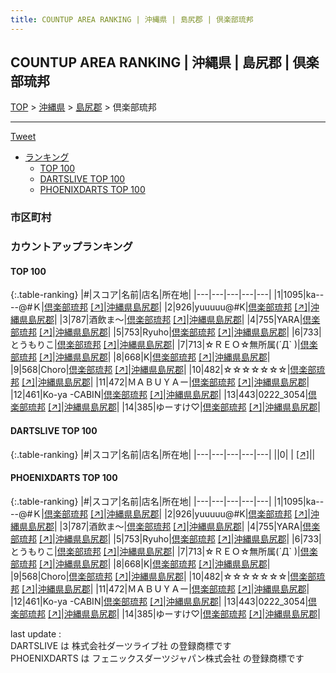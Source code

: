 ```yaml
---
title: COUNTUP AREA RANKING | 沖縄県 | 島尻郡 | 倶楽部琉邦
---
```

## COUNTUP AREA RANKING | 沖縄県 | 島尻郡 | 倶楽部琉邦

[TOP](/darts/rank/) > [沖縄県](/darts/rank/沖縄県/) > [島尻郡](/darts/rank/沖縄県/島尻郡/) > 倶楽部琉邦

___

<a href="https://twitter.com/share?ref_src=twsrc%5Etfw" data-text="COUNTUP AREA RANKING | 沖縄県島尻郡倶楽部琉邦" class="twitter-share-button" data-hashtags="DARTSLIVE,PHOENIXDARTS,darts,ダーツ" data-show-count="false">Tweet</a>

* [ランキング](#カウントアップランキング)
    * [TOP 100](#top-100)
    * [DARTSLIVE TOP 100](#dartslive-top-100)
    * [PHOENIXDARTS TOP 100](#phoenixdarts-top-100)

### 市区町村

<ul>

</ul>

### カウントアップランキング

#### TOP 100



{:.table-ranking}
|#|スコア|名前|店名|所在地|
|---|---|---|---|---|
|1|1095|<span class="rank-name-pd">ka----@#Ｋ</span>|<a href="/darts/rank/shops/85528.html">倶楽部琉邦</a> <a href="https://vs.phoenixdarts.com/jp/shop/shopDetailInfo/s_85528?s_seq=85528">[↗]</a>|<a href="/darts/rank/沖縄県/島尻郡">沖縄県島尻郡</a>|
|2|926|<span class="rank-name-pd">yuuuuu@#K</span>|<a href="/darts/rank/shops/85528.html">倶楽部琉邦</a> <a href="https://vs.phoenixdarts.com/jp/shop/shopDetailInfo/s_85528?s_seq=85528">[↗]</a>|<a href="/darts/rank/沖縄県/島尻郡">沖縄県島尻郡</a>|
|3|787|<span class="rank-name-pd">酒飲ま～</span>|<a href="/darts/rank/shops/85528.html">倶楽部琉邦</a> <a href="https://vs.phoenixdarts.com/jp/shop/shopDetailInfo/s_85528?s_seq=85528">[↗]</a>|<a href="/darts/rank/沖縄県/島尻郡">沖縄県島尻郡</a>|
|4|755|<span class="rank-name-pd">YARA</span>|<a href="/darts/rank/shops/85528.html">倶楽部琉邦</a> <a href="https://vs.phoenixdarts.com/jp/shop/shopDetailInfo/s_85528?s_seq=85528">[↗]</a>|<a href="/darts/rank/沖縄県/島尻郡">沖縄県島尻郡</a>|
|5|753|<span class="rank-name-pd">Ryuho</span>|<a href="/darts/rank/shops/85528.html">倶楽部琉邦</a> <a href="https://vs.phoenixdarts.com/jp/shop/shopDetailInfo/s_85528?s_seq=85528">[↗]</a>|<a href="/darts/rank/沖縄県/島尻郡">沖縄県島尻郡</a>|
|6|733|<span class="rank-name-pd">とうもりこ</span>|<a href="/darts/rank/shops/85528.html">倶楽部琉邦</a> <a href="https://vs.phoenixdarts.com/jp/shop/shopDetailInfo/s_85528?s_seq=85528">[↗]</a>|<a href="/darts/rank/沖縄県/島尻郡">沖縄県島尻郡</a>|
|7|713|<span class="rank-name-pd">☆ＲＥＯ☆無所属(´Д` )</span>|<a href="/darts/rank/shops/85528.html">倶楽部琉邦</a> <a href="https://vs.phoenixdarts.com/jp/shop/shopDetailInfo/s_85528?s_seq=85528">[↗]</a>|<a href="/darts/rank/沖縄県/島尻郡">沖縄県島尻郡</a>|
|8|668|<span class="rank-name-pd">K</span>|<a href="/darts/rank/shops/85528.html">倶楽部琉邦</a> <a href="https://vs.phoenixdarts.com/jp/shop/shopDetailInfo/s_85528?s_seq=85528">[↗]</a>|<a href="/darts/rank/沖縄県/島尻郡">沖縄県島尻郡</a>|
|9|568|<span class="rank-name-pd">Choro</span>|<a href="/darts/rank/shops/85528.html">倶楽部琉邦</a> <a href="https://vs.phoenixdarts.com/jp/shop/shopDetailInfo/s_85528?s_seq=85528">[↗]</a>|<a href="/darts/rank/沖縄県/島尻郡">沖縄県島尻郡</a>|
|10|482|<span class="rank-name-pd">☆☆☆☆☆☆☆</span>|<a href="/darts/rank/shops/85528.html">倶楽部琉邦</a> <a href="https://vs.phoenixdarts.com/jp/shop/shopDetailInfo/s_85528?s_seq=85528">[↗]</a>|<a href="/darts/rank/沖縄県/島尻郡">沖縄県島尻郡</a>|
|11|472|<span class="rank-name-pd">ＭＡＢＵＹＡー</span>|<a href="/darts/rank/shops/85528.html">倶楽部琉邦</a> <a href="https://vs.phoenixdarts.com/jp/shop/shopDetailInfo/s_85528?s_seq=85528">[↗]</a>|<a href="/darts/rank/沖縄県/島尻郡">沖縄県島尻郡</a>|
|12|461|<span class="rank-name-pd">Ko-ya -CABIN</span>|<a href="/darts/rank/shops/85528.html">倶楽部琉邦</a> <a href="https://vs.phoenixdarts.com/jp/shop/shopDetailInfo/s_85528?s_seq=85528">[↗]</a>|<a href="/darts/rank/沖縄県/島尻郡">沖縄県島尻郡</a>|
|13|443|<span class="rank-name-pd">0222_3054</span>|<a href="/darts/rank/shops/85528.html">倶楽部琉邦</a> <a href="https://vs.phoenixdarts.com/jp/shop/shopDetailInfo/s_85528?s_seq=85528">[↗]</a>|<a href="/darts/rank/沖縄県/島尻郡">沖縄県島尻郡</a>|
|14|385|<span class="rank-name-pd">ゆーすけ♡</span>|<a href="/darts/rank/shops/85528.html">倶楽部琉邦</a> <a href="https://vs.phoenixdarts.com/jp/shop/shopDetailInfo/s_85528?s_seq=85528">[↗]</a>|<a href="/darts/rank/沖縄県/島尻郡">沖縄県島尻郡</a>|


#### DARTSLIVE TOP 100



{:.table-ranking}
|#|スコア|名前|店名|所在地|
|---|---|---|---|---|
||0|<span class="rank-name-dl"> </span>|<a href="/darts/rank/shops/.html"></a> <a href="">[↗]</a>|<a href="/darts/rank//"></a>|


#### PHOENIXDARTS TOP 100



{:.table-ranking}
|#|スコア|名前|店名|所在地|
|---|---|---|---|---|
|1|1095|<span class="rank-name-pd">ka----@#Ｋ</span>|<a href="/darts/rank/shops/85528.html">倶楽部琉邦</a> <a href="https://vs.phoenixdarts.com/jp/shop/shopDetailInfo/s_85528?s_seq=85528">[↗]</a>|<a href="/darts/rank/沖縄県/島尻郡">沖縄県島尻郡</a>|
|2|926|<span class="rank-name-pd">yuuuuu@#K</span>|<a href="/darts/rank/shops/85528.html">倶楽部琉邦</a> <a href="https://vs.phoenixdarts.com/jp/shop/shopDetailInfo/s_85528?s_seq=85528">[↗]</a>|<a href="/darts/rank/沖縄県/島尻郡">沖縄県島尻郡</a>|
|3|787|<span class="rank-name-pd">酒飲ま～</span>|<a href="/darts/rank/shops/85528.html">倶楽部琉邦</a> <a href="https://vs.phoenixdarts.com/jp/shop/shopDetailInfo/s_85528?s_seq=85528">[↗]</a>|<a href="/darts/rank/沖縄県/島尻郡">沖縄県島尻郡</a>|
|4|755|<span class="rank-name-pd">YARA</span>|<a href="/darts/rank/shops/85528.html">倶楽部琉邦</a> <a href="https://vs.phoenixdarts.com/jp/shop/shopDetailInfo/s_85528?s_seq=85528">[↗]</a>|<a href="/darts/rank/沖縄県/島尻郡">沖縄県島尻郡</a>|
|5|753|<span class="rank-name-pd">Ryuho</span>|<a href="/darts/rank/shops/85528.html">倶楽部琉邦</a> <a href="https://vs.phoenixdarts.com/jp/shop/shopDetailInfo/s_85528?s_seq=85528">[↗]</a>|<a href="/darts/rank/沖縄県/島尻郡">沖縄県島尻郡</a>|
|6|733|<span class="rank-name-pd">とうもりこ</span>|<a href="/darts/rank/shops/85528.html">倶楽部琉邦</a> <a href="https://vs.phoenixdarts.com/jp/shop/shopDetailInfo/s_85528?s_seq=85528">[↗]</a>|<a href="/darts/rank/沖縄県/島尻郡">沖縄県島尻郡</a>|
|7|713|<span class="rank-name-pd">☆ＲＥＯ☆無所属(´Д` )</span>|<a href="/darts/rank/shops/85528.html">倶楽部琉邦</a> <a href="https://vs.phoenixdarts.com/jp/shop/shopDetailInfo/s_85528?s_seq=85528">[↗]</a>|<a href="/darts/rank/沖縄県/島尻郡">沖縄県島尻郡</a>|
|8|668|<span class="rank-name-pd">K</span>|<a href="/darts/rank/shops/85528.html">倶楽部琉邦</a> <a href="https://vs.phoenixdarts.com/jp/shop/shopDetailInfo/s_85528?s_seq=85528">[↗]</a>|<a href="/darts/rank/沖縄県/島尻郡">沖縄県島尻郡</a>|
|9|568|<span class="rank-name-pd">Choro</span>|<a href="/darts/rank/shops/85528.html">倶楽部琉邦</a> <a href="https://vs.phoenixdarts.com/jp/shop/shopDetailInfo/s_85528?s_seq=85528">[↗]</a>|<a href="/darts/rank/沖縄県/島尻郡">沖縄県島尻郡</a>|
|10|482|<span class="rank-name-pd">☆☆☆☆☆☆☆</span>|<a href="/darts/rank/shops/85528.html">倶楽部琉邦</a> <a href="https://vs.phoenixdarts.com/jp/shop/shopDetailInfo/s_85528?s_seq=85528">[↗]</a>|<a href="/darts/rank/沖縄県/島尻郡">沖縄県島尻郡</a>|
|11|472|<span class="rank-name-pd">ＭＡＢＵＹＡー</span>|<a href="/darts/rank/shops/85528.html">倶楽部琉邦</a> <a href="https://vs.phoenixdarts.com/jp/shop/shopDetailInfo/s_85528?s_seq=85528">[↗]</a>|<a href="/darts/rank/沖縄県/島尻郡">沖縄県島尻郡</a>|
|12|461|<span class="rank-name-pd">Ko-ya -CABIN</span>|<a href="/darts/rank/shops/85528.html">倶楽部琉邦</a> <a href="https://vs.phoenixdarts.com/jp/shop/shopDetailInfo/s_85528?s_seq=85528">[↗]</a>|<a href="/darts/rank/沖縄県/島尻郡">沖縄県島尻郡</a>|
|13|443|<span class="rank-name-pd">0222_3054</span>|<a href="/darts/rank/shops/85528.html">倶楽部琉邦</a> <a href="https://vs.phoenixdarts.com/jp/shop/shopDetailInfo/s_85528?s_seq=85528">[↗]</a>|<a href="/darts/rank/沖縄県/島尻郡">沖縄県島尻郡</a>|
|14|385|<span class="rank-name-pd">ゆーすけ♡</span>|<a href="/darts/rank/shops/85528.html">倶楽部琉邦</a> <a href="https://vs.phoenixdarts.com/jp/shop/shopDetailInfo/s_85528?s_seq=85528">[↗]</a>|<a href="/darts/rank/沖縄県/島尻郡">沖縄県島尻郡</a>|


<div class="footer border-top border-gray-light mt-5 pt-3 text-right text-gray">
    last update : <span style="font-weight: italic" id="foot_last_modified"></span><br />
    DARTSLIVE は 株式会社ダーツライブ社 の登録商標です<br />
    PHOENIXDARTS は フェニックスダーツジャパン株式会社 の登録商標です<br />
</div>

<script src="https://cdnjs.cloudflare.com/ajax/libs/jquery.tablesorter/2.31.3/js/jquery.tablesorter.min.js" integrity="sha512-qzgd5cYSZcosqpzpn7zF2ZId8f/8CHmFKZ8j7mU4OUXTNRd5g+ZHBPsgKEwoqxCtdQvExE5LprwwPAgoicguNg==" crossorigin="anonymous" referrerpolicy="no-referrer"></script>
<link rel="stylesheet" href="https://cdnjs.cloudflare.com/ajax/libs/jquery.tablesorter/2.31.3/css/theme.default.min.css" integrity="sha512-wghhOJkjQX0Lh3NSWvNKeZ0ZpNn+SPVXX1Qyc9OCaogADktxrBiBdKGDoqVUOyhStvMBmJQ8ZdMHiR3wuEq8+w==" crossorigin="anonymous" referrerpolicy="no-referrer" />
<script>
$(function() {
    $(".table-ranking").tablesorter({sortList:[[0, 0]]});
    $("#foot_last_modified").text(formatDate(new Date(document.lastModified), 'yyyy-MM-dd HH:mm:ss'));
});
</script>

<script async src="https://platform.twitter.com/widgets.js" charset="utf-8"></script>